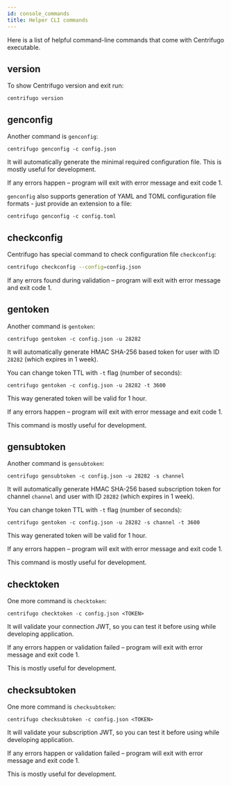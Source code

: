 ```yaml
---
id: console_commands
title: Helper CLI commands
---
```


Here is a list of helpful command-line commands that come with Centrifugo executable.

## version

To show Centrifugo version and exit run:

```
centrifugo version
```

## genconfig

Another command is `genconfig`:

```
centrifugo genconfig -c config.json
```

It will automatically generate the minimal required configuration file. This is mostly useful for development.

If any errors happen – program will exit with error message and exit code 1.

`genconfig` also supports generation of YAML and TOML configuration file formats - just provide an extension to a file:

```
centrifugo genconfig -c config.toml
```

## checkconfig

Centrifugo has special command to check configuration file `checkconfig`:

```bash
centrifugo checkconfig --config=config.json
```

If any errors found during validation – program will exit with error message and exit code 1.

## gentoken

Another command is `gentoken`:

```
centrifugo gentoken -c config.json -u 28282
```

It will automatically generate HMAC SHA-256 based token for user with ID `28282` (which expires in 1 week).

You can change token TTL with `-t` flag (number of seconds):

```
centrifugo gentoken -c config.json -u 28282 -t 3600
```

This way generated token will be valid for 1 hour.

If any errors happen – program will exit with error message and exit code 1.

This command is mostly useful for development.

## gensubtoken

Another command is `gensubtoken`:

```
centrifugo gensubtoken -c config.json -u 28282 -s channel
```

It will automatically generate HMAC SHA-256 based subscription token for channel `channel` and user with ID `28282` (which expires in 1 week).

You can change token TTL with `-t` flag (number of seconds):

```
centrifugo gentoken -c config.json -u 28282 -s channel -t 3600
```

This way generated token will be valid for 1 hour.

If any errors happen – program will exit with error message and exit code 1.

This command is mostly useful for development.

## checktoken

One more command is `checktoken`:

```
centrifugo checktoken -c config.json <TOKEN>
```

It will validate your connection JWT, so you can test it before using while developing application.

If any errors happen or validation failed – program will exit with error message and exit code 1.

This is mostly useful for development.

## checksubtoken

One more command is `checksubtoken`:

```
centrifugo checksubtoken -c config.json <TOKEN>
```

It will validate your subscription JWT, so you can test it before using while developing application.

If any errors happen or validation failed – program will exit with error message and exit code 1.

This is mostly useful for development.
